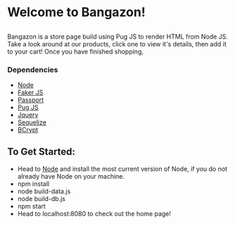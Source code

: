 # Welcome to Bangazon!

## 
Bangazon is a store page build using Pug JS to render HTML from Node JS. Take a look around at our products, click one to view it's details, then add it to your cart! Once you have finished shopping, 


### Dependencies 
* [Node](https://nodejs.org/) 
* [Faker JS](https://github.com/marak/Faker.js/)
* [Passport](http://www.passportjs.org/)
* [Pug JS](https://pugjs.org/api/getting-started.html)
* [Jquery](http://jquery.com/)
* [Sequelize](http://docs.sequelizejs.com/)
* [BCrypt](https://www.npmjs.com/package/bcrypt)


## To Get Started:
* Head to [Node](https://nodejs.org/en/) and install the most current version of Node, if you do not already have Node on your machine. 
* npm install
* node build-data.js 
* node build-db.js 
* npm start 
* Head to localhost:8080 to check out the home page!
 



